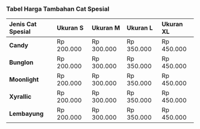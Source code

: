 ### Tabel Harga Tambahan Cat Spesial

| Jenis Cat Spesial | Ukuran S | Ukuran M | Ukuran L | Ukuran XL |
| :--- | :--- | :--- | :--- | :--- |
| **Candy** | Rp 200.000 | Rp 300.000 | Rp 350.000 | Rp 450.000 |
| **Bunglon** | Rp 200.000 | Rp 300.000 | Rp 350.000 | Rp 450.000 |
| **Moonlight** | Rp 200.000 | Rp 300.000 | Rp 350.000 | Rp 450.000 |
| **Xyrallic** | Rp 200.000 | Rp 300.000 | Rp 350.000 | Rp 450.000 |
| **Lembayung** | Rp 200.000 | Rp 300.000 | Rp 350.000 | Rp 450.000 |